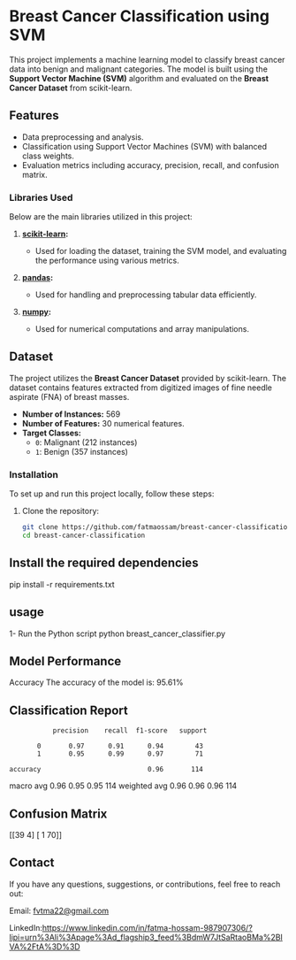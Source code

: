 # Breast Cancer Classification using SVM  

This project implements a machine learning model to classify breast cancer data into benign and malignant categories. The model is built using the **Support Vector Machine (SVM)** algorithm and evaluated on the **Breast Cancer Dataset** from scikit-learn.  

## Features  
- Data preprocessing and analysis.
- Classification using Support Vector Machines (SVM) with balanced class weights.
- Evaluation metrics including accuracy, precision, recall, and confusion matrix.

### Libraries Used  
Below are the main libraries utilized in this project:  

1. **[scikit-learn](https://scikit-learn.org/):**  
   - Used for loading the dataset, training the SVM model, and evaluating the performance using various metrics.  

2. **[pandas](https://pandas.pydata.org/):**  
   - Used for handling and preprocessing tabular data efficiently.  

3. **[numpy](https://numpy.org/):**  
   - Used for numerical computations and array manipulations.  

## Dataset  
The project utilizes the **Breast Cancer Dataset** provided by scikit-learn. The dataset contains features extracted from digitized images of fine needle aspirate (FNA) of breast masses.  
- **Number of Instances:** 569  
- **Number of Features:** 30 numerical features.  
- **Target Classes:**  
  - `0`: Malignant (212 instances)  
  - `1`: Benign (357 instances)

 ### Installation  
To set up and run this project locally, follow these steps:  

1. Clone the repository:  
   ```bash
   git clone https://github.com/fatmaossam/breast-cancer-classification.git
   cd breast-cancer-classification
## Install the required dependencies
pip install -r requirements.txt

## usage 
1- Run the Python script
python breast_cancer_classifier.py

## Model Performance
Accuracy
The accuracy of the model is:
95.61%

## Classification Report
               precision    recall  f1-score   support

           0       0.97      0.91      0.94        43
           1       0.95      0.99      0.97        71

    accuracy                           0.96       114
   macro avg       0.96      0.95      0.95       114
weighted avg       0.96      0.96      0.96       114

## Confusion Matrix
[[39  4]
 [ 1 70]]

## Contact
If you have any questions, suggestions, or contributions, feel free to reach out:

Email: fvtma22@gmail.com

LinkedIn:https://www.linkedin.com/in/fatma-hossam-987907306/?lipi=urn%3Ali%3Apage%3Ad_flagship3_feed%3BdmW7JtSaRtaoBMa%2BIVA%2FtA%3D%3D
